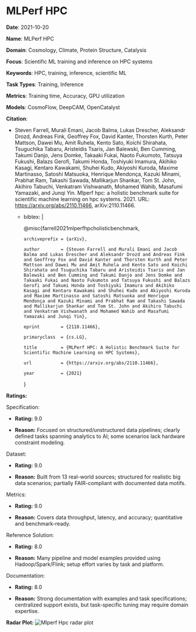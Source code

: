 # MLPerf HPC


**Date**: 2021-10-20


**Name**: MLPerf HPC


**Domain**: Cosmology, Climate, Protein Structure, Catalysis


**Focus**: Scientific ML training and inference on HPC systems


**Keywords**: HPC, training, inference, scientific ML


**Task Types**: Training, Inference


**Metrics**: Training time, Accuracy, GPU utilization


**Models**: CosmoFlow, DeepCAM, OpenCatalyst


**Citation**:


- Steven Farrell, Murali Emani, Jacob Balma, Lukas Drescher, Aleksandr Drozd, Andreas Fink, Geoffrey Fox, David Kanter, Thorsten Kurth, Peter Mattson, Dawei Mu, Amit Ruhela, Kento Sato, Koichi Shirahata, Tsuguchika Tabaru, Aristeidis Tsaris, Jan Balewski, Ben Cumming, Takumi Danjo, Jens Domke, Takaaki Fukai, Naoto Fukumoto, Tatsuya Fukushi, Balazs Gerofi, Takumi Honda, Toshiyuki Imamura, Akihiko Kasagi, Kentaro Kawakami, Shuhei Kudo, Akiyoshi Kuroda, Maxime Martinasso, Satoshi Matsuoka, Henrique Mendonça, Kazuki Minami, Prabhat Ram, Takashi Sawada, Mallikarjun Shankar, Tom St. John, Akihiro Tabuchi, Venkatram Vishwanath, Mohamed Wahib, Masafumi Yamazaki, and Junqi Yin. Mlperf hpc: a holistic benchmark suite for scientific machine learning on hpc systems. 2021. URL: https://arxiv.org/abs/2110.11466, arXiv:2110.11466.

  - bibtex: |

      @misc{farrell2021mlperfhpcholisticbenchmark,

        archiveprefix = {arXiv},

        author        = {Steven Farrell and Murali Emani and Jacob Balma and Lukas Drescher and Aleksandr Drozd and Andreas Fink and Geoffrey Fox and David Kanter and Thorsten Kurth and Peter Mattson and Dawei Mu and Amit Ruhela and Kento Sato and Koichi Shirahata and Tsuguchika Tabaru and Aristeidis Tsaris and Jan Balewski and Ben Cumming and Takumi Danjo and Jens Domke and Takaaki Fukai and Naoto Fukumoto and Tatsuya Fukushi and Balazs Gerofi and Takumi Honda and Toshiyuki Imamura and Akihiko Kasagi and Kentaro Kawakami and Shuhei Kudo and Akiyoshi Kuroda and Maxime Martinasso and Satoshi Matsuoka and Henrique Mendonça and Kazuki Minami and Prabhat Ram and Takashi Sawada and Mallikarjun Shankar and Tom St. John and Akihiro Tabuchi and Venkatram Vishwanath and Mohamed Wahib and Masafumi Yamazaki and Junqi Yin},

        eprint        = {2110.11466},

        primaryclass  = {cs.LG},

        title         = {MLPerf HPC: A Holistic Benchmark Suite for Scientific Machine Learning on HPC Systems},

        url           = {https://arxiv.org/abs/2110.11466},

        year          = {2021}

      }



**Ratings:**


Specification:


  - **Rating:** 9.0


  - **Reason:** Focused on structured/unstructured data pipelines; clearly defined tasks spanning analytics to AI; some scenarios lack hardware constraint modeling. 


Dataset:


  - **Rating:** 9.0


  - **Reason:** Built from 13 real-world sources; structured for realistic big data scenarios; partially FAIR-compliant with documented data motifs. 


Metrics:


  - **Rating:** 9.0


  - **Reason:** Covers data throughput, latency, and accuracy; quantitative and benchmark-ready. 


Reference Solution:


  - **Rating:** 8.0


  - **Reason:** Many pipeline and model examples provided using Hadoop/Spark/Flink; setup effort varies by task and platform. 


Documentation:


  - **Rating:** 8.0


  - **Reason:** Strong documentation with examples and task specifications; centralized support exists, but task-specific tuning may require domain expertise. 


**Radar Plot:**
 ![Mlperf Hpc radar plot](../../tex/images/mlperf_hpc_radar.png)
